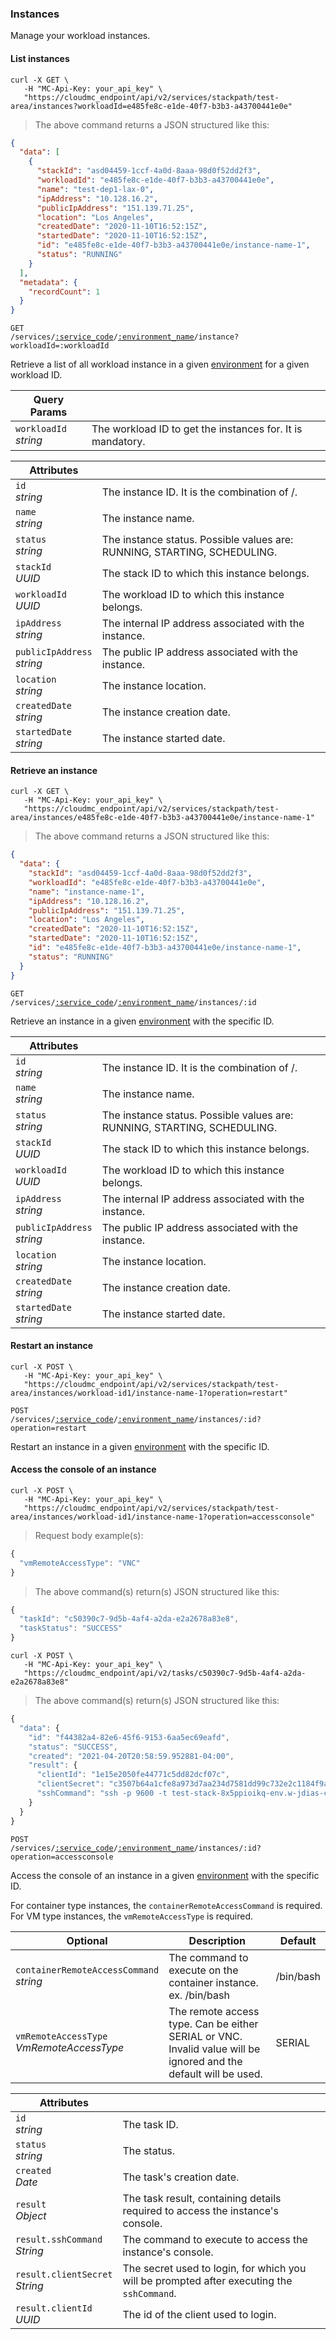 ### Instances

Manage your workload instances.

<!-------------------- LIST INSTANCES -------------------->

#### List instances

```shell
curl -X GET \
   -H "MC-Api-Key: your_api_key" \
   "https://cloudmc_endpoint/api/v2/services/stackpath/test-area/instances?workloadId=e485fe8c-e1de-40f7-b3b3-a43700441e0e"
```
> The above command returns a JSON structured like this:

```json
{
  "data": [
    {
      "stackId": "asd04459-1ccf-4a0d-8aaa-98d0f52dd2f3",
      "workloadId": "e485fe8c-e1de-40f7-b3b3-a43700441e0e",
      "name": "test-dep1-lax-0",
      "ipAddress": "10.128.16.2",
      "publicIpAddress": "151.139.71.25",
      "location": "Los Angeles",
      "createdDate": "2020-11-10T16:52:15Z",
      "startedDate": "2020-11-10T16:52:15Z",
      "id": "e485fe8c-e1de-40f7-b3b3-a43700441e0e/instance-name-1",
      "status": "RUNNING"
    }
  ],
  "metadata": {
    "recordCount": 1
  }
}
```

<code>GET /services/<a href="#administration-service-connections">:service_code</a>/<a href="#administration-environments">:environment_name</a>/instance?workloadId=:workloadId</code>

Retrieve a list of all workload instance in a given [environment](#administration-environments) for a given workload ID.

Query Params | &nbsp;
---- | -----------
`workloadId`<br/>*string* | The workload ID to get the instances for. It is mandatory.

Attributes | &nbsp;
------- | -----------
`id`<br/>*string* | The instance ID. It is the combination of <workloadId>/<name>.
`name`<br/>*string* | The instance name.
`status`<br/>*string* | The instance status. Possible values are: RUNNING, STARTING, SCHEDULING.
`stackId`<br/>*UUID* | The stack ID to which this instance belongs.
`workloadId`<br/>*UUID* | The workload ID to which this instance belongs.
`ipAddress`<br/>*string* | The internal IP address associated with the instance.
`publicIpAddress`<br/>*string* | The public IP address associated with the instance.
`location`<br/>*string* | The instance location.
`createdDate`<br/>*string* | The instance creation date.
`startedDate`<br/>*string* | The instance started date.


<!-------------------- RETRIEVE AN INSTANCE -------------------->

#### Retrieve an instance

```shell
curl -X GET \
   -H "MC-Api-Key: your_api_key" \
   "https://cloudmc_endpoint/api/v2/services/stackpath/test-area/instances/e485fe8c-e1de-40f7-b3b3-a43700441e0e/instance-name-1"
```
> The above command returns a JSON structured like this:

```json
{
  "data": {
    "stackId": "asd04459-1ccf-4a0d-8aaa-98d0f52dd2f3",
    "workloadId": "e485fe8c-e1de-40f7-b3b3-a43700441e0e",
    "name": "instance-name-1",
    "ipAddress": "10.128.16.2",
    "publicIpAddress": "151.139.71.25",
    "location": "Los Angeles",
    "createdDate": "2020-11-10T16:52:15Z",
    "startedDate": "2020-11-10T16:52:15Z",
    "id": "e485fe8c-e1de-40f7-b3b3-a43700441e0e/instance-name-1",
    "status": "RUNNING"
  }
}
```

<code>GET /services/<a href="#administration-service-connections">:service_code</a>/<a href="#administration-environments">:environment_name</a>/instances/:id</code>

Retrieve an instance in a given [environment](#administration-environments) with the specific ID.

Attributes | &nbsp;
------- | -----------
`id`<br/>*string* | The instance ID. It is the combination of <workloadId>/<name>.
`name`<br/>*string* | The instance name.
`status`<br/>*string* | The instance status. Possible values are: RUNNING, STARTING, SCHEDULING.
`stackId`<br/>*UUID* | The stack ID to which this instance belongs.
`workloadId`<br/>*UUID* | The workload ID to which this instance belongs.
`ipAddress`<br/>*string* | The internal IP address associated with the instance.
`publicIpAddress`<br/>*string* | The public IP address associated with the instance.
`location`<br/>*string* | The instance location.
`createdDate`<br/>*string* | The instance creation date.
`startedDate`<br/>*string* | The instance started date.

<!-------------------- RESTART AN INSTANCE -------------------->

#### Restart an instance

```shell
curl -X POST \
   -H "MC-Api-Key: your_api_key" \
   "https://cloudmc_endpoint/api/v2/services/stackpath/test-area/instances/workload-id1/instance-name-1?operation=restart"
```

<code>POST /services/<a href="#administration-service-connections">:service_code</a>/<a href="#administration-environments">:environment_name</a>/instances/:id?operation=restart</code>

Restart an instance in a given [environment](#administration-environments) with the specific ID.

<!-------------------- ACCESS AN INSTANCE CONSOLE -------------------->

#### Access the console of an instance

```shell
curl -X POST \
   -H "MC-Api-Key: your_api_key" \
   "https://cloudmc_endpoint/api/v2/services/stackpath/test-area/instances/workload-id1/instance-name-1?operation=accessconsole"
```

> Request body example(s):

```js
{
  "vmRemoteAccessType": "VNC"
}
```
> The above command(s) return(s) JSON structured like this:

```js
{
  "taskId": "c50390c7-9d5b-4af4-a2da-e2a2678a83e8",
  "taskStatus": "SUCCESS"
}
```
```shell
curl -X POST \
   -H "MC-Api-Key: your_api_key" \
   "https://cloudmc_endpoint/api/v2/tasks/c50390c7-9d5b-4af4-a2da-e2a2678a83e8"
```
> The above command(s) return(s) JSON structured like this:

```js
{
  "data": {
    "id": "f44382a4-82e6-45f6-9153-6aa5ec69eafd",
    "status": "SUCCESS",
    "created": "2021-04-20T20:58:59.952881-04:00",
    "result": {
      "clientId": "1e15e2050fe44771c5dd82dcf07c",
      "clientSecret": "c3507b64a1cfe8a973d7aa234d7581dd99c732e2c1184f9ac90f803b83ad1887",
      "sshCommand": "ssh -p 9600 -t test-stack-8x5ppioikq-env.w-jdias-cmp-wi-jdias-edh-ord-0.container-0.0cbc2e63dffa4fa6b183fafeeb575c95@container-console.edgeengine.io /bin/bash"
    }
  }
}
```

<code>POST /services/<a href="#administration-service-connections">:service_code</a>/<a href="#administration-environments">:environment_name</a>/instances/:id?operation=accessconsole</code>

Access the console of an instance in a given [environment](#administration-environments) with the specific ID.

For container type instances, the `containerRemoteAccessCommand` is required. For VM type instances, the `vmRemoteAccessType` is required. 

Optional | Description | Default 
------- | -----------  |---------
`containerRemoteAccessCommand`<br/>*string* | The command to execute on the container instance. ex. /bin/bash | /bin/bash
`vmRemoteAccessType`<br/>*VmRemoteAccessType* | The remote access type. Can be either SERIAL or VNC. Invalid value will be ignored and the default will be used. | SERIAL

Attributes | &nbsp;
------- | -----------
`id`<br/>*string* | The task ID.
`status`<br/>*string* | The status.
`created`<br/>*Date* | The task's creation date.
`result`<br/>*Object* | The task result, containing details required to access the instance's console.
`result.sshCommand`<br/>*String* | The command to execute to access the instance's console.
`result.clientSecret`<br/>*String* | The secret used to login, for which you will be prompted after executing the `sshCommand`.
`result.clientId`<br/>*UUID* | The id of the client used to login.
